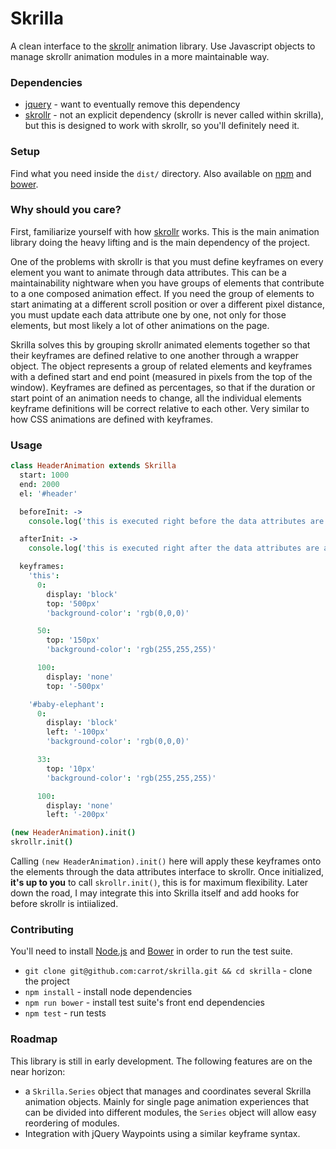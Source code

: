 Skrilla
=======

A clean interface to the [skrollr](https://github.com/Prinzhorn/skrollr) animation library. Use Javascript objects to manage skrollr animation modules in a more maintainable way.

### Dependencies

- [jquery](http://jquery.com/) - want to eventually remove this dependency
- [skrollr](https://github.com/prinzhorn/skrollr) - not an explicit dependency (skrollr is never called within skrilla), but this is designed to work with skrollr, so you'll definitely need it.

### Setup

Find what you need inside the `dist/` directory. Also available on [npm](https://www.npmjs.org/package/skrilla) and [bower](http://bower.io/).

### Why should you care?

First, familiarize yourself with how [skrollr](https://github.com/prinzhorn/skrollr) works. This is the main animation library doing the heavy lifting and is the main dependency of the project.

One of the problems with skrollr is that you must define keyframes on every element you want to animate through data attributes. This can be a maintainability nightware when you have groups of elements that contribute to a one composed animation effect. If you need the group of elements to start animating at a different scroll position or over a different pixel distance, you must update each data attribute one by one, not only for those elements, but most likely a lot of other animations on the page.

Skrilla solves this by grouping skrollr animated elements together so that their keyframes are defined relative to one another through a wrapper object. The object represents a group of related elements and keyframes with a defined start and end point (measured in pixels from the top of the window). Keyframes are defined as percentages, so that if the duration or start point of an animation needs to change, all the individual elements keyframe definitions will be correct relative to each other. Very similar to how CSS animations are defined with keyframes.

### Usage

```coffee
class HeaderAnimation extends Skrilla
  start: 1000
  end: 2000
  el: '#header'

  beforeInit: ->
    console.log('this is executed right before the data attributes are applied')

  afterInit: ->
    console.log('this is executed right after the data attributes are applied')

  keyframes:
    'this':
      0:
        display: 'block'
        top: '500px'
        'background-color': 'rgb(0,0,0)'

      50:
        top: '150px'
        'background-color': 'rgb(255,255,255)'

      100:
        display: 'none'
        top: '-500px'

    '#baby-elephant':
      0:
        display: 'block'
        left: '-100px'
        'background-color': 'rgb(0,0,0)'

      33:
        top: '10px'
        'background-color': 'rgb(255,255,255)'

      100:
        display: 'none'
        left: '-200px'

(new HeaderAnimation).init()
skrollr.init()
```

Calling `(new HeaderAnimation).init()` here will apply these keyframes onto the elements through the data attributes interface to skrollr. Once initialized, **it's up to you** to call `skrollr.init()`, this is for maximum flexibility. Later down the road, I may integrate this into Skrilla itself and add hooks for before skrollr is intiialized.

### Contributing

You'll need to install [Node.js](http://nodejs.org/) and [Bower](http://bower.io/) in order to run the test suite.

- `git clone git@github.com:carrot/skrilla.git && cd skrilla` - clone the project
- `npm install` - install node dependencies
- `npm run bower` - install test suite's front end dependencies
- `npm test` - run tests

### Roadmap

This library is still in early development. The following features are on the near horizon:

- a `Skrilla.Series` object that manages and coordinates several Skrilla animation objects. Mainly for single page animation experiences that can be divided into different modules, the `Series` object will allow easy reordering of modules.
- Integration with jQuery Waypoints using a similar keyframe syntax.
